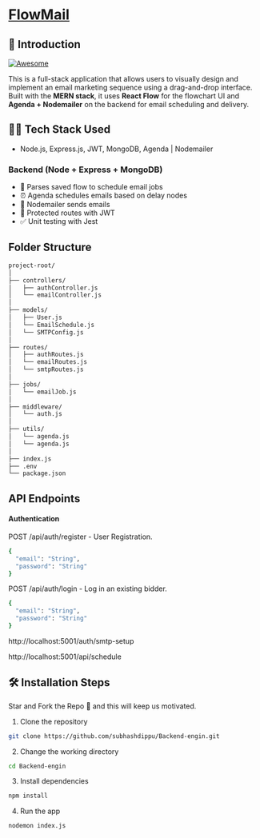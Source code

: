 # [FlowMail](<(https://client-three.vercel.app)>)

## 📌 Introduction

[![Awesome](https://awesome.re/badge.svg)](https://awesome.re)

This is a full-stack application that allows users to visually design and implement an email marketing sequence using a drag-and-drop interface. Built with the **MERN stack**, it uses **React Flow** for the flowchart UI and **Agenda + Nodemailer** on the backend for email scheduling and delivery.


## 👨‍💻 Tech Stack Used

- Node.js, Express.js, JWT, MongoDB, Agenda | Nodemailer

### Backend (Node + Express + MongoDB)

- 🧠 Parses saved flow to schedule email jobs
- ⏰ Agenda schedules emails based on delay nodes
- 📩 Nodemailer sends emails
- 🔐 Protected routes with JWT
- ✅ Unit testing with Jest

## Folder Structure

```bash
project-root/
│
├── controllers/
│   ├── authController.js
│   └── emailController.js
│
├── models/
│   ├── User.js
│   └── EmailSchedule.js
│   └── SMTPConfig.js
│
├── routes/
│   ├── authRoutes.js
│   └── emailRoutes.js
│   └── smtpRoutes.js
│
├── jobs/
│   └── emailJob.js
│
├── middleware/
│   └── auth.js
│
├── utils/
│   └── agenda.js
│   └── agenda.js
│
├── index.js
├── .env
└── package.json

```

## API Endpoints

#### Authentication

POST /api/auth/register - User Registration.

```bash
{
  "email": "String",
  "password": "String"
}
```

POST /api/auth/login - Log in an existing bidder.

```bash
{
  "email": "String",
  "password": "String"
}
```
http://localhost:5001/auth/smtp-setup

http://localhost:5001/api/schedule

## 🛠️ Installation Steps

Star and Fork the Repo 🌟 and this will keep us motivated.

1. Clone the repository

```bash
git clone https://github.com/subhashdippu/Backend-engin.git
```

2. Change the working directory

```bash
cd Backend-engin
```

3. Install dependencies

```bash
npm install
```

4. Run the app

```bash
nodemon index.js
```
